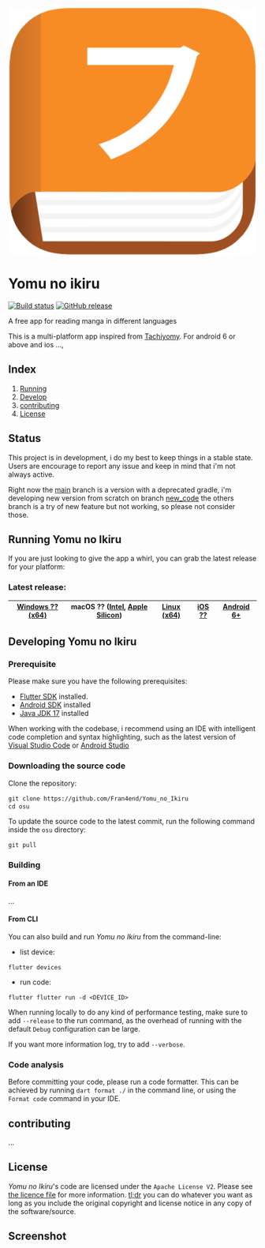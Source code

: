 <p align="center">
    <img width="500" alt="Yomu no Ikiru logo" src="assets/icon.png">
</p>

# Yomu no ikiru

[![Build status](https://github.com/ppy/osu/actions/workflows/ci.yml/badge.svg?branch=master&event=push)]()
[![GitHub release](https://img.shields.io/github/release/Fran4end/yomu_no_ikiru.svg)](https://github.com/Fran4end/Yomu_no_Ikiru/releases/lastest)

A free app for reading manga in different languages

This is a multi-platform app inspired from [Tachiyomy](https://tachiyomi.org/).
For android 6 or above and ios ...,

## Index

1. [Running](#running-yomu-no-ikiru)
2. [Develop](#developing-yomu-no-ikiru)
3. [contributing](#contributing)
4. [License](#license)

## Status

This project is in development, i do my best to keep things in a stable state. Users are encourage to report any issue and keep in mind that i'm not always active.

Right now the [main](https://github.com/Fran4end/Yomu_no_Ikiru) branch is a version with a deprecated gradle, i'm developing new version from scratch on branch [new_code](https://github.com/Fran4end/Yomu_no_Ikiru/tree/new_code) the others branch is a try of new feature but not working, so please not consider those.

## Running Yomu no Ikiru

If you are just looking to give the app a whirl, you can grab the latest release for your platform:

### Latest release:

| [Windows ?? (x64)]() | macOS ?? ([Intel](), [Apple Silicon]()) | [Linux (x64)]() | [iOS ??]() | [Android 6+]() |
| -------------------- | --------------------------------------- | --------------- | ---------- | -------------- |

## Developing Yomu no Ikiru

### Prerequisite

Please make sure you have the following prerequisites:

- [Flutter SDK](https://flutter.dev/) installed.
- [Android SDK](https://developer.android.com/studio) installed
- [Java JDK 17](https://www.oracle.com/java/technologies/downloads/#java17) installed

When working with the codebase, i recommend using an IDE with intelligent code completion and syntax highlighting, such as the latest version of [Visual Studio Code](https://code.visualstudio.com/) or [Android Studio](https://developer.android.com/)

### Downloading the source code

Clone the repository:

```shell
git clone https://github.com/Fran4end/Yomu_no_Ikiru
cd osu
```

To update the source code to the latest commit, run the following command inside the `osu` directory:

```shell
git pull
```

### Building

#### From an IDE

...

#### From CLI

You can also build and run _Yomu no Ikiru_ from the command-line:

- list device:

```shell
flutter devices
```

- run code:

```shell
flutter flutter run -d <DEVICE_ID>
```

When running locally to do any kind of performance testing, make sure to add `--release` to the run command, as the overhead of running with the default `Debug` configuration can be large.

If you want more information log, try to add `--verbose`.

### Code analysis

Before committing your code, please run a code formatter. This can be achieved by running `dart format ./` in the command line, or using the `Format code` command in your IDE.

## contributing

...

## License

_Yomu no Ikiru_'s code are licensed under the `Apache License V2`. Please see [the licence file](LICENSE) for more information. [tl;dr](https://www.tldrlegal.com/license/apache-license-2-0-apache-2-0) you can do whatever you want as long as you include the original copyright and license notice in any copy of the software/source.

## Screenshot

